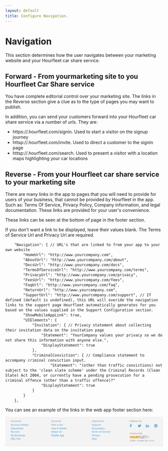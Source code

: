 ```yaml
---
layout: default
title: Configure Navigation.
---
```

# Navigation

This section determines how the user navigates between your marketing website and your Hourfleet car share service.

## Forward - From yourmarketing site to you Hourfleet Car Share service  
You have complete editorial control over your marketing site. The links in the Reverse section give a clue as to the type of pages you may want to publish.  

In addition, you can send your customers forward into your Hourfleet car share service via a number of urls. They are:
- https://<yourname>.hourfleet.com/signin. Used to start a visitor on the signup journey   
- httsp://<yourname>.hourfleet.com/invite. Used to direct a customer to the signin page  
- httsp://<yourname>.hourfleet.com/search. Used to present a visitor with a location maps highlighting your car locations  

## Reverse - From your Hourfleet car share service to your marketing site
There are many links in the app to pages that you will need to provide for users of your business, that cannot be provided by Hourfleet in the app. Such as: Terms Of Service, Privacy Policy, Company information, and legal documentation. These links are provided for your user's convenience.

These links can be seen at the bottom of page in the footer section.

If you don't want a link to be displayed, leave their values blank. The Terms of Service Url and Privacy Url are required.

~~~
	"Navigation": { // URL's that are linked to from your app to your own website 
		"HomeUrl": "http://www.yourcompany.com",
		"AboutUrl": "http://www.yourcompany.com/about",
		"DocsUrl": "http://www.yourcompany.com/docs",
		"TermsOfServiceUrl": "http://www.yourcompany.com/terms",
		"PrivacyUrl": "http://www.yourcompany.com/privacy",
		"FeesUrl": "http://www.yourcompany.com/fees",
		"FaqUrl": "http://www.yourcompany.com/faq",
		"ReturnUrl": "http://www.yourcompany.com",
		"SupportUrl": "http://www.yourcompany.com/support", // If defined (default is undefined), this URL will overide the navigation links to the support page Hourfleet automatically generates for you based on the values supplied in the Support Configuration section. 
		"ShowMobileAppLink": true,
		"UIElements": {
			"Invitation": { // Privacy statement about collecting their invitation data on the invitation page
				"Statement": "YourCompany values your privacy so we do not share this information with anyone else.",
				"DisplayStatement": true
			},
			"CriminalConviction": { // Compliance statement to accompany criminal conviction input.
			    	"Statement": "(other than traffic convictions) not subject to the 'clean slate scheme' under the Criminal Records (Clean Slate) Act 2004, or currently have a pending prosecution for a criminal offence (other than a traffic offence)?" 
				"DisplayStatement": true
			}
		}
	},
~~~

You can see an example of the links in the web app footer section here:

![Page Links](images/Footer.png)  




